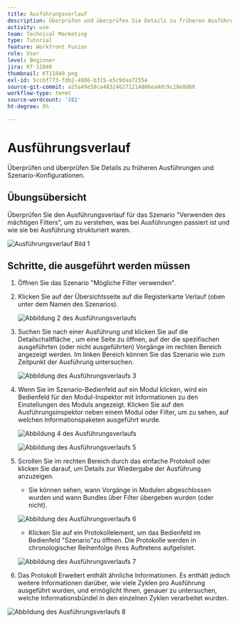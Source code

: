 ```yaml
---
title: Ausführungsverlauf
description: Überprüfen und überprüfen Sie Details zu früheren Ausführungen und Szenario-Konfigurationen.
activity: use
team: Technical Marketing
type: Tutorial
feature: Workfront Fusion
role: User
level: Beginner
jira: KT-11049
thumbnail: KT11049.png
exl-id: 5ccbf773-fdb2-4886-b315-e5c9daa72554
source-git-commit: a25a49e59ca483246271214886ea4dc9c10e8d66
workflow-type: tm+mt
source-wordcount: '282'
ht-degree: 0%

---
```


# Ausführungsverlauf

Überprüfen und überprüfen Sie Details zu früheren Ausführungen und Szenario-Konfigurationen.

## Übungsübersicht

Überprüfen Sie den Ausführungsverlauf für das Szenario &quot;Verwenden des mächtigen Filters&quot;, um zu verstehen, was bei Ausführungen passiert ist und wie sie bei Ausführung strukturiert waren.

![Ausführungsverlauf Bild 1](../12-exercises/assets/execution-history-walkthrough-1.png)

## Schritte, die ausgeführt werden müssen

1. Öffnen Sie das Szenario &quot;Mögliche Filter verwenden&quot;.
1. Klicken Sie auf der Übersichtsseite auf die Registerkarte Verlauf (oben unter dem Namen des Szenarios).

   ![Abbildung 2 des Ausführungsverlaufs](../12-exercises/assets/execution-history-walkthrough-2.png)

1. Suchen Sie nach einer Ausführung und klicken Sie auf die Detailschaltfläche , um eine Seite zu öffnen, auf der die spezifischen ausgeführten (oder nicht ausgeführten) Vorgänge im rechten Bereich angezeigt werden. Im linken Bereich können Sie das Szenario wie zum Zeitpunkt der Ausführung untersuchen.

   ![Abbildung des Ausführungsverlaufs 3](../12-exercises/assets/execution-history-walkthrough-3.png)

1. Wenn Sie im Szenario-Bedienfeld auf ein Modul klicken, wird ein Bedienfeld für den Modul-Inspektor mit Informationen zu den Einstellungen des Moduls angezeigt. Klicken Sie auf den Ausführungsinspektor neben einem Modul oder Filter, um zu sehen, auf welchen Informationspaketen ausgeführt wurde.

   ![Abbildung 4 des Ausführungsverlaufs](../12-exercises/assets/execution-history-walkthrough-4.png)

   ![Abbildung des Ausführungsverlaufs 5](../12-exercises/assets/execution-history-walkthrough-5.png)


1. Scrollen Sie im rechten Bereich durch das einfache Protokoll oder klicken Sie darauf, um Details zur Wiedergabe der Ausführung anzuzeigen.

   + Sie können sehen, wann Vorgänge in Modulen abgeschlossen wurden und wann Bundles über Filter übergeben wurden (oder nicht).

   ![Abbildung des Ausführungsverlaufs 6](../12-exercises/assets/execution-history-walkthrough-6.png)

   + Klicken Sie auf ein Protokollelement, um das Bedienfeld im Bedienfeld &quot;Szenario&quot;zu öffnen. Die Protokolle werden in chronologischer Reihenfolge ihres Auftretens aufgelistet.


   ![Abbildung des Ausführungsverlaufs 7](../12-exercises/assets/execution-history-walkthrough-7.png)


1. Das Protokoll Erweitert enthält ähnliche Informationen. Es enthält jedoch weitere Informationen darüber, wie viele Zyklen pro Ausführung ausgeführt wurden, und ermöglicht Ihnen, genauer zu untersuchen, welche Informationsbündel in den einzelnen Zyklen verarbeitet wurden.

![Abbildung des Ausführungsverlaufs 8](../12-exercises/assets/execution-history-walkthrough-8.png)
